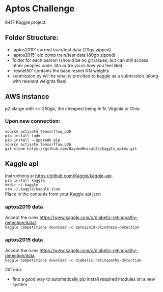 # Aptos Challenge

9417 Kaggle project.

## Folder Structure:
- 'aptos2019' current train/test data (20gv zipped)
- 'aptos2015' old comp train/tesr data (80gb zipped)
- folder for each person (should be no git issues, but can still access other peoples code. Strucutre yours how you feel like)
- 'resnet50' contains the base resnet NN weights
- submission.py will be what is provided to kaggle as a submission (along with relevant weights files)

## AWS instance
p2.xlarge with >= 250gb, the cheapest being in N. Virginia or Ohio.

### Upon new connection:  
`source activate tensorflow_p36`  
`pip install tqdm`  
`pip install --upgrade pip`  
`source activate tensorflow_p36`  
`git clone https://github.com/HaydenMuscat24/kaggle_aptos.git`  

## Kaggle api
Instructions at https://github.com/Kaggle/kaggle-api.  
`pip install kaggle`  
`mkdir ~/.kaggle`  
`vim ~/.kaggle/kaggle.json`  
Place in the contents from your Kaggle api json 

### aptos2019 data
Accept the rules https://www.kaggle.com/c/diabetic-retinopathy-detection/data/.   
`kaggle competitions download -c aptos2019-blindness-detection`

### aptos2015 data
Accept the rules https://www.kaggle.com/c/diabetic-retinopathy-detection/data.  
`kaggle competitions download -c diabetic-retinopathy-detection`



##Todo:
- find a good way to automatically pip install required modules on a new system
